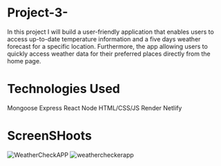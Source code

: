 # Project-3-

In this project I will build a user-friendly application that enables users to access up-to-date temperature information and a five days  weather forecast for a specific location.
Furthermore, the app  allowing users to quickly access weather data for their preferred places directly from the home page.

# Technologies Used

Mongoose Express React Node HTML/CSS/JS Render Netlify

# ScreenSHoots 
![WeatherCheckAPP](https://github.com/mustafacev/Project-3-/assets/122946494/cb2e0a5d-d062-4ddd-a0d7-84216c6cd7d7)
![weathercheckerapp](https://github.com/mustafacev/Project-3-/assets/122946494/984238f2-7143-4567-b2f3-3a89cd91ac26)
